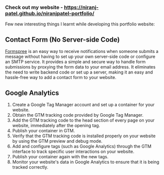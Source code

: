 ### Check out my website - https://niranj-patel.github.io/niranjpatel-portfolio/
Few new interesting things I learnt while developing this portfolio website:

## Contact Form (No Server-side Code) 
[Formspree](https://formspree.io/) is an easy way to receive notifications when someone submits a message without having to set up your own server-side code or configure an SMTP service. It provides a simple and secure way to handle form submissions by proxying the form data to your email address. It eliminates the need to write backend code or set up a server, making it an easy and hassle-free way to add a contact form to your website.

## Google Analytics
1.	Create a Google Tag Manager account and set up a container for your website.
2.	Obtain the GTM tracking code provided by Google Tag Manager.
3.	Add the GTM tracking code to the head section of every page on your website, immediately after the opening <head> tag.
4.	Publish your container in GTM.
5.	Verify that the GTM tracking code is installed properly on your website by using the GTM preview and debug mode.
6.	Add and configure tags (such as Google Analytics) through the GTM interface to track specific user interactions on your website.
7.	Publish your container again with the new tags.
8.	Monitor your website's data in Google Analytics to ensure that it is being tracked correctly.
